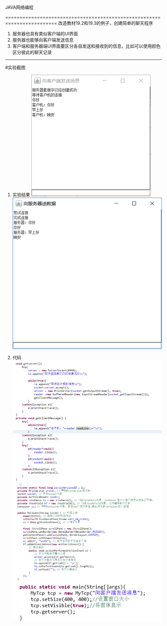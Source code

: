JAVA网络编程

========================================================================
改造教材19.2和19.3的例子，创建简单的聊天程序
1. 服务器也具有类似客户端的UI界面
2. 服务器也能够向客户端发送信息
3. 客户端和服务器端UI界面要区分各自发送和接收到的信息，比如可以使用颜色区分彼此的聊天记录


---------------------------------------------------------------------------------
#实验截图
1. 实验结果
![](https://github.com/123012015163/-/blob/master/GUI/img/4.png)
![](https://github.com/123012015163/-/blob/master/GUI/img/5.png)

2. 代码
![](https://github.com/123012015163/-/blob/master/GUI/img/1.png)
![](https://github.com/123012015163/-/blob/master/GUI/img/2.png)
![](https://github.com/123012015163/-/blob/master/GUI/img/3.png)


